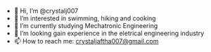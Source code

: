 - 👋 Hi, I’m @crystalj007
- 👀 I’m interested in swimming, hiking and cooking
- 🌱 I’m currently studying Mechatronic Engineering
- 💞️ I’m looking gain experience in the eletrical engineering industry
- 📫 How to reach me: crystaljaftha007@gmail.com

<!---
crystalj007/crystalj007 is a ✨ special ✨ repository because its `README.md` (this file) appears on your GitHub profile.
You can click the Preview link to take a look at your changes.
--->
